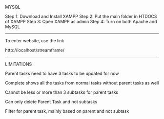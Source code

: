 MYSQL

Step 1: Download and Install XAMPP
Step 2: Put the main folder in HTDOCS of XAMPP
Step 3: Open XAMPP as admin
Step 4: Turn on both Apache and MySQL

----------------------------------------------------------------------------------------------------------------------------------------------------------------------

To enter website, use the link

http://localhost/streamframe/

----------------------------------------------------------------------------------------------------------------------------------------------------------------------

LIMITATIONS

Parent tasks need to have 3 tasks to be updated for now

Complete shows all the tasks from normal tasks without parent tasks as well

Cannot be less or more than 3 subtasks for parent tasks

Can only delete Parent Task and not subtasks

Filter for parent task, mainly based on parent and not subtask